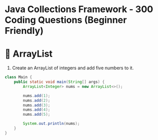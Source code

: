 # Java Collections Framework - 300 Coding Questions (Beginner Friendly)

# 🔹 ArrayList

1. Create an ArrayList of integers and add five numbers to it.

```java
class Main {
    public static void main(String[] args) {
        ArrayList<Integer> nums = new ArrayList<>();

        nums.add(1);
        nums.add(2);
        nums.add(3);
        nums.add(4);
        nums.add(5);

        System.out.println(nums);
    }
}
```

